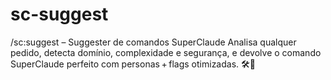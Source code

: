 # sc-suggest
/sc:suggest – Suggester de comandos SuperClaude Analisa qualquer pedido, detecta domínio, complexidade e segurança, e devolve o comando SuperClaude perfeito com personas + flags otimizadas. 🛠️🐍
